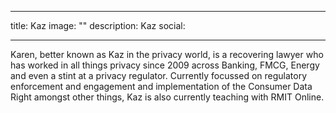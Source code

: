 
---
title: Kaz
image: ""
description: Kaz
social:

---

Karen, better known as Kaz in the privacy world, is a recovering lawyer who has worked in all things privacy since 2009 across Banking, FMCG, Energy and even a stint at a privacy regulator. Currently focussed on regulatory enforcement and engagement and implementation of the Consumer Data Right amongst other things, Kaz is also currently teaching with RMIT Online.